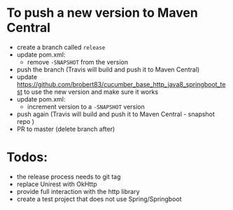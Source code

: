 # To push a new version to Maven Central

- create a branch called `release`
- update pom.xml: 
    - remove `-SNAPSHOT` from the version
- push the branch (Travis will build and push it to Maven Central)
- update https://github.com/brobert83/cucumber_base_http_java8_springboot_test to use the new version and make sure it works
- update pom.xml: 
    - increment version to a `-SNAPSHOT` version
- push again (Travis will build and push it to Maven Central - snapshot repo )
- PR to master (delete branch after)

# Todos:
 - the release process needs to git tag
 - replace Unirest with OkHttp
 - provide full interaction with the http library
 - create a test project that does not use Spring/Springboot
 
   
    